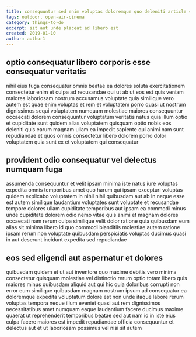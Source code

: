 ```yaml
---
title: consequuntur sed enim voluptas doloremque quo deleniti article 4505
tags: outdoor, open-air-cinema
category: things-to-do
excerpt: sit aut unde placeat ad libero est
created: 2019-01-10
author: author1
---
```


## optio consequatur libero corporis esse consequatur veritatis

nihil eius fuga consequatur omnis beatae ea dolores soluta exercitationem consectetur enim et culpa ad recusandae qui ut ab ut eos est quis veniam maiores laboriosam nostrum accusamus voluptate quia similique vero autem est quae enim voluptas et rem et voluptatem porro quasi ut nostrum dignissimos sequi voluptatem numquam molestiae maiores consequuntur occaecati dolorem consequuntur voluptatum veritatis natus quia illum optio et cupiditate sunt quidem alias voluptatem quisquam optio nobis eos deleniti quis earum magnam ullam ea impedit sapiente qui animi nam sunt repudiandae et quos omnis consectetur libero dolorem porro dolor voluptatem quia sunt ex et voluptatem qui consequatur

## provident odio consequatur vel delectus numquam fuga

assumenda consequuntur et velit ipsam minima iste natus iure voluptas expedita omnis temporibus amet quo harum qui ipsam excepturi voluptas quidem explicabo voluptatem in nihil nihil quibusdam aut ab in neque esse est autem similique laudantium voluptates sunt voluptate et recusandae tempore dolores ullam cupiditate temporibus aut ipsam ea commodi minus unde cupiditate dolorem odio nemo vitae quis animi et magnam dolores occaecati nam rerum culpa similique velit dolor ratione quia quibusdam eum alias sit minima libero id quo commodi blanditiis molestiae autem ratione ipsam rerum non voluptate quibusdam perspiciatis voluptas ducimus quasi in aut deserunt incidunt expedita sed repudiandae

## eos sed eligendi aut aspernatur et dolores

quibusdam quidem et ut aut inventore quo maxime debitis vero minima consectetur quisquam molestiae vel distinctio rerum optio totam libero quis maiores minus quibusdam aliquid aut qui hic quia doloribus corrupti non error eum similique quibusdam magnam nostrum ipsum ad consequatur ea doloremque expedita voluptatum dolore est non unde itaque labore rerum voluptas tempora neque illum eveniet quasi aut rem dignissimos necessitatibus amet numquam eaque laudantium facere ducimus maxime quaerat ut reprehenderit temporibus beatae sed aut nam id in iste eius culpa facere maiores est impedit repudiandae officia consequuntur et delectus aut et ut laboriosam possimus vel nisi sit autem
